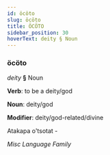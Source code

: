 ```yaml
---
id: öcöto
slug: öcöto
title: ÖCÖTO
sidebar_position: 30
hoverText: deity § Noun
---
```


### öcöto

*deity* **§** Noun

**Verb**: to be a deity/god

**Noun**: deity/god

**Modifier**: deity/god-related/divine

Atakapa o'tsotat -

*Misc Language Family*